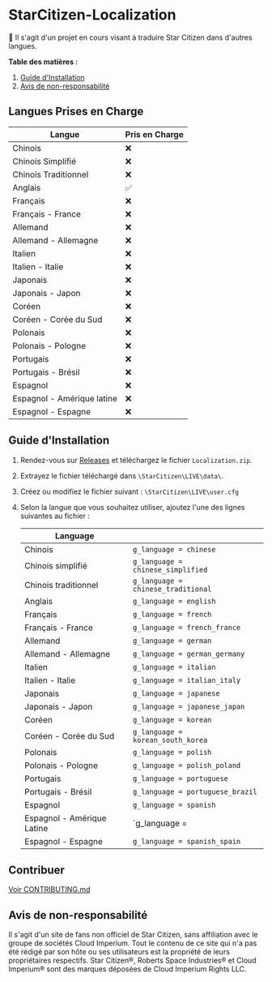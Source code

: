 # StarCitizen-Localization

🚧 Il s'agit d'un projet en cours visant à traduire Star Citizen dans d'autres langues.

**Table des matières :**
1. [Guide d'Installation](#guide-dinstallation)
3. [Avis de non-responsabilité](#avis-de-non-responsabilité)

## Langues Prises en Charge

| Langue | Pris en Charge |
|---|---|
| Chinois | ❌ |
| Chinois Simplifié | ❌ |
| Chinois Traditionnel | ❌ |
| Anglais | ✅ |
| Français | ❌ |
| Français - France | ❌ |
| Allemand | ❌ |
| Allemand - Allemagne | ❌ |
| Italien | ❌ |
| Italien - Italie | ❌ |
| Japonais | ❌ |
| Japonais - Japon | ❌ |
| Coréen | ❌ |
| Coréen - Corée du Sud | ❌ |
| Polonais | ❌ |
| Polonais - Pologne | ❌ |
| Portugais | ❌ |
| Portugais - Brésil | ❌ |
| Espagnol | ❌ |
| Espagnol - Amérique latine | ❌ |
| Espagnol - Espagne | ❌ |

## Guide d'Installation

1. Rendez-vous sur [Releases](https://github.com/Dymerz/StarCitizen-Localization/releases) et téléchargez le fichier `Localization.zip`.
2. Extrayez le fichier téléchargé dans `\StarCitizen\LIVE\data\`.
3. Créez ou modifiez le fichier suivant : `\StarCitizen\LIVE\user.cfg`
4. Selon la langue que vous souhaitez utiliser, ajoutez l'une des lignes suivantes au fichier :

    | Language  |   |
    |---|---|
    | Chinois | `g_language = chinese` |
    | Chinois simplifié | `g_language = chinese_simplified` |
    | Chinois traditionnel | `g_language = chinese_traditional` |
    | Anglais | `g_language = english` |
    | Français | `g_language = french` |
    | Français - France | `g_language = french_france` |
    | Allemand | `g_language = german` |
    | Allemand - Allemagne | `g_language = german_germany` |
    | Italien | `g_language = italian` |
    | Italien - Italie | `g_language = italian_italy` |
    | Japonais | `g_language = japanese` |
    | Japonais - Japon | `g_language = japanese_japan` |
    | Coréen | `g_language = korean` |
    | Coréen - Corée du Sud | `g_language = korean_south_korea` |
    | Polonais | `g_language = polish` |
    | Polonais - Pologne | `g_language = polish_poland` |
    | Portugais | `g_language = portuguese` |
    | Portugais - Brésil | `g_language = portuguese_brazil` |
    | Espagnol | `g_language = spanish` |
    Espagnol - Amérique Latine | `g_language = | spanish_latin_america` |
    | Espagnol - Espagne | `g_language = spanish_spain` |

## Contribuer
[Voir CONTRIBUTING.md](CONTRIBUTING.md)

## Avis de non-responsabilité

Il s'agit d'un site de fans non officiel de Star Citizen, sans affiliation avec le groupe de sociétés Cloud Imperium. Tout le contenu de ce site qui n'a pas été rédigé par son hôte ou ses utilisateurs est la propriété de leurs propriétaires respectifs. Star Citizen®, Roberts Space Industries® et Cloud Imperium® sont des marques déposées de Cloud Imperium Rights LLC.